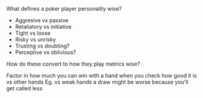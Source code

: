 What defines a poker player personality wise?
- Aggresive vs passive
- Retaliatory vs initiative
- Tight vs loose
- Risky vs unrisky
- Trusting vs doubting?
- Perceptive vs oblivious?

How do these convert to how they play metrics wise?

Factor in how much you can win with a hand when you check how good it is vs other hands
Eg. vs weak hands a draw might be worse because you'll get called less